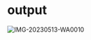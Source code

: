 # output
![IMG-20230513-WA0010](https://github.com/Sarvadnyachaudhari/wdl/assets/130560312/2f54adf1-79d4-4d7c-8f62-6b95c9929f2b)
